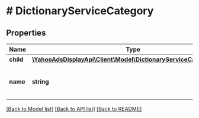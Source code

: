 # # DictionaryServiceCategory

## Properties

Name | Type | Description | Notes
------------ | ------------- | ------------- | -------------
**child** | [**\YahooAdsDisplayApi\Client\Model\DictionaryServiceCategoryChild[]**](DictionaryServiceCategoryChild.md) |  | [optional]
**name** | **string** | &lt;div lang&#x3D;\&quot;ja\&quot;&gt;最上位階層のカテゴリー名です。&lt;/div&gt; &lt;div lang&#x3D;\&quot;en\&quot;&gt;DictionaryServiceCategory name in the highest level.&lt;/div&gt; | [optional]

[[Back to Model list]](../../README.md#models) [[Back to API list]](../../README.md#endpoints) [[Back to README]](../../README.md)
